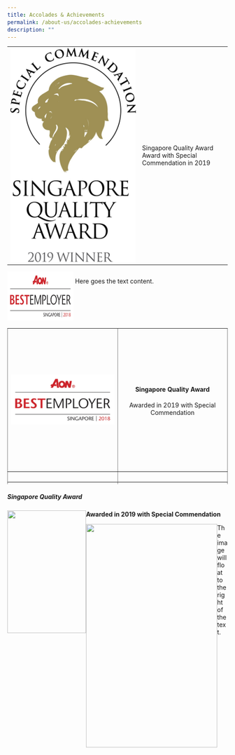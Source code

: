```yaml
---
title: Accolades & Achievements
permalink: /about-us/accolades-achievements
description: ""
---
```

|  |  | 
| -------- | -------- | 
| ![](/images/About%20Us/SQA.jpeg)| Singapore Quality Award<br>Award with Special Commendation in 2019| 



<div style="display: inline-block; vertical-align: top;"><img height="113" width="151" alt="img" src="/images/About%20Us/AON.jpeg"></div>
<div style="display: inline-block;">
<p>Here goes the text content.</p>
</div>

<table style="height: 356px; width: 100%; border-collapse: collapse; border-style: none; margin-left: auto; margin-right: auto;" border="1">
<tbody>
<tr style="height: 320px;">
<td style="width: 50%; height: 320px;"><img style="display: block; margin-left: auto; margin-right: auto;" src="/images/About%20Us/AON.jpeg" alt=""/></td>
<td style="width: 50%; height: 320px;">
<h4 style="text-align: center;">Singapore Quality Award</h4>
<p style="text-align: center;">Awarded in 2019 with Special Commendation</p>
</td>
</tr>
<tr style="height: 18px;">
<td style="width: 50%; height: 18px;">&nbsp;</td>
<td style="width: 50%; height: 18px;">&nbsp;</td>
</tr>
<tr style="height: 18px;">
<td style="width: 50%; height: 18px;">&nbsp;</td>
<td style="width: 50%; height: 18px;">&nbsp;</td>
</tr>
</tbody>
</table>


<p><td style="width: 50%; vertical-align: middle"><h5>Singapore Quality Award</h5></td>
<td style="width: 50%;"><div class="container">
  <div class="row">
    <div class="col">
    <img style="float: left; width: 180px; height: 280px;" src="https://pris-test-staging.netlify.app/images/About%20Us/SQA.jpeg" alt="" /> 
    </div>
    <div class="col">
      <strong>Awarded in 2019 with Special Commendation</strong><br />
    </div>
  </div>
 </div>
	
<p><img style="float: left; width: 300px; height: 510px;" src="https://pris-test-staging.netlify.app/images/About%20Us/SQA.jpeg" alt="" /> The image will float to the right of the text.</p>